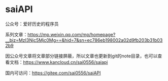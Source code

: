 # saiAPI

公众号：爱好历史的程序员

系列文章：https://mp.weixin.qq.com/mp/homepage?__biz=MzI3Njc5Mjc0Mg==&hid=7&sn=ec786eb198002a02d9fb203b31b032b9


因公众号文章将文章部分链接屏蔽，所以文章也更新到git的note目录，也可以查看文档：https://www.kancloud.cn/sai0556/saiapi



国内可访问：https://gitee.com/sai0556/saiAPI
